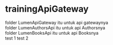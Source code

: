 # trainingApiGateway
folder LumenApiGateway itu untuk api gatewaynya <br/>
folder LumenAuthorsApi itu untuk api Authorsnya <br/>
folder LumenBooksApi itu untuk api Booksnya <br/>
test 1
test 2
